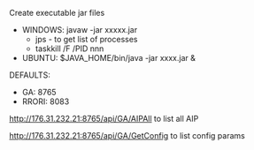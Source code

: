 Create executable jar files

- WINDOWS: javaw -jar xxxxx.jar
  - jps - to get list of processes
  - taskkill /F /PID nnn
- UBUNTU:  $JAVA_HOME/bin/java -jar xxxx.jar &

DEFAULTS:
- GA: 8765
- RRORI: 8083

http://176.31.232.21:8765/api/GA/AIPAll    to list all AIP

http://176.31.232.21:8765/api/GA/GetConfig  to list config params

